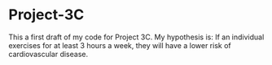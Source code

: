 # Project-3C
This a first draft of my code for Project 3C. My hypothesis is: If an individual exercises for at least 3 hours a week, they will have a lower risk of cardiovascular disease. 
